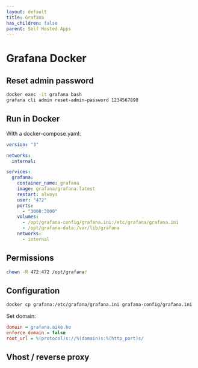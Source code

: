```yaml
---
layout: default
title: Grafana
has_children: false
parent: Self Hosted Apps
---
```


# Grafana Docker

## Reset admin password

```bash
docker exec -it grafana bash
grafana cli admin reset-admin-password 1234567890
```

## Run in Docker

With a docker-compose.yaml:

```yaml
version: "3"

networks:
  internal:

services:
  grafana:
    container_name: grafana
    image: grafana/grafana:latest
    restart: always
    user: "472"
    ports:
      - "3000:3000"
    volumes:
      - /opt/grafana-config/grafana.ini:/etc/grafana/grafana.ini
      - /opt/grafana-data:/var/lib/grafana
    networks:
      - internal
```

## Permissions

```bash
chown -R 472:472 /opt/grafana*
```

## Configuration

```bash
docker cp grafana:/etc/grafana/grafana.ini grafana-config/grafana.ini
```

Set domain:

```ini
domain = grafana.aike.be
enforce_domain = false
root_url = %(protocol)s://%(domain)s:%(http_port)s/
```

## Vhost / reverse proxy
